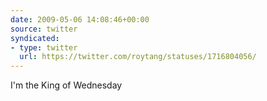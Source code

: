 ```yaml
---
date: 2009-05-06 14:08:46+00:00
source: twitter
syndicated:
- type: twitter
  url: https://twitter.com/roytang/statuses/1716804056/
---
```


I'm the King of Wednesday